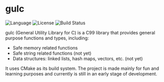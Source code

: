 # gulc

![Language](https://img.shields.io/badge/Language-C-blue.svg)
![License](https://img.shields.io/badge/License-MIT-brightgreen.svg)
![Build Status](https://github.com/landiluigi746/gulc/actions/workflows/cmake-multi-platform.yml/badge.svg)

gulc (General Utility Library for C) is a C99 library that provides general purpose functions and types, including:

- Safe memory related functions
- Safe string related functions (not yet)
- Data structures: linked lists, hash maps, vectors, etc. (not yet)

It uses CMake as its build system.
The project is made mainly for fun and learning purposes and currently is still in an early stage of development.